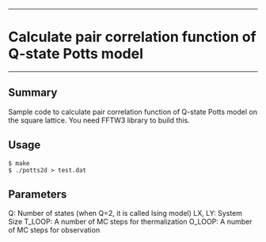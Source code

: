 ------------------------------------------------------------------------
# Calculate pair correlation function of Q-state Potts model
------------------------------------------------------------------------

## Summary

Sample code to calculate pair correlation function of Q-state Potts model on the square lattice. You need FFTW3 library to build this.

## Usage

    $ make
    $ ./potts2d > test.dat

## Parameters

Q: Number of states (when Q=2, it is called Ising model)
LX, LY: System Size
T\_LOOP: A number of MC steps for thermalization
O\_LOOP: A number of MC steps for observation
